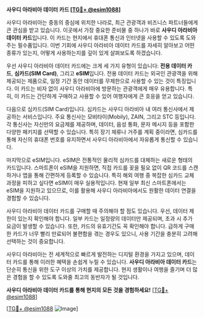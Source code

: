 **사우디 아라비아 데이터 카드 [[TG💪+ @esim1088](https://t.me/s/esim1088)]**

사우디 아라비아는 중동의 중심에 위치한 나라로, 최근 관광객과 비즈니스 파트너들에게 큰 관심을 받고 있습니다. 이곳에서 가장 중요한 준비물 중 하나가 바로 **사우디 아라비아 데이터 카드**입니다. 이 카드는 현지에서 휴대폰 통신과 인터넷을 사용할 수 있도록 도와주는 필수품입니다. 이번 기회에 사우디 아라비아 데이터 카드를 자세히 알아보고 어떤 종류가 있는지, 어떻게 사용하는지를 깊이 있게 살펴보도록 하겠습니다.

우선 사우디 아라비아 데이터 카드에는 크게 세 가지 유형이 있습니다: **전용 데이터 카드**, **심카드(SIM Card)**, 그리고 **eSIM**입니다. 전용 데이터 카드는 외국인 관광객을 위해 제공되는 제품으로, 일정 기간 동안 데이터를 무제한으로 사용할 수 있는 것이 특징입니다. 이 카드는 비자 없이 사우디 아라비아에 방문하는 관광객에게 매우 유용합니다. 특히, 이 카드는 간단하게 구매하고 사용할 수 있어 여행자에게 큰 호응을 얻고 있습니다.

다음으로 심카드(SIM Card)입니다. 심카드는 사우디 아라비아 내 여러 통신사에서 제공하는 서비스입니다. 주요 통신사는 모비타이(Mobily), ZAIN, 그리고 STC 등입니다. 각 통신사는 자신만의 요금제를 제공하며, 데이터, 음성 통화, 문자 메시지 등을 포함한 다양한 패키지를 선택할 수 있습니다. 특히 장기 체류나 거주를 계획 중이라면, 심카드를 통해 자신의 휴대폰 번호를 유지하면서 사우디 아라비아에서 자유롭게 통신할 수 있습니다.

마지막으로 eSIM입니다. eSIM은 전통적인 물리적 심카드를 대체하는 새로운 형태의 카드입니다. 스마트폰이 eSIM을 지원하면, 직접 카드를 꽂을 필요 없이 QR 코드를 스캔하거나 앱을 통해 간편하게 등록할 수 있습니다. 특히 해외 여행 중 복잡한 심카드 교체 과정을 피하고 싶다면 eSIM이 매우 실용적입니다. 현재 일부 최신 스마트폰에서는 eSIM을 지원하고 있으므로, 이를 활용해 사우디 아라비아에서도 원활한 데이터 연결을 경험할 수 있습니다.

사우디 아라비아 데이터 카드를 구매할 때 주의해야 할 점도 있습니다. 우선, 데이터 제한이 있는지 확인해야 합니다. 일부 카드는 일정량의 데이터만 제공되며, 초과 시 추가 요금이 발생할 수 있습니다. 또한, 카드의 유효기간도 꼭 확인해야 합니다. 급하게 구매한 카드가 너무 빨리 만료되어 불편함을 겪는 경우도 있으니, 사용 기간을 충분히 고려해 선택하는 것이 중요합니다.

사우디 아라비아는 전 세계적으로 빠르게 발전하는 디지털 환경을 가지고 있으며, 데이터 카드를 통해 이러한 혜택을 손쉽게 누릴 수 있습니다. **사우디 아라비아 데이터 카드**는 단순히 통신을 위한 도구 이상의 가치를 제공합니다. 현지 생활이나 여행을 즐기며 더 많은 경험을 할 수 있도록 도와줄 최고의 동반자가 될 것입니다.

**사우디 아라비아 데이터 카드를 통해 현지의 모든 것을 경험하세요!** [[TG💪+ @esim1088](https://t.me/s/esim1088)]

[[TG💪+ @esim1088](https://t.me/s/esim1088) ![Image](https://i.postimg.cc/Y0z9fWf4/image.png)]